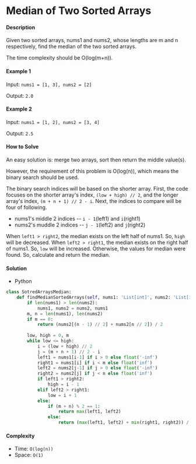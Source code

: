 # Median of Two Sorted Arrays

#### Description

Given two sorted arrays, nums1 and nums2, whose lengths are m and n respectively, find the median of the two sorted arrays.

The time complexity should be O(log(m+n)).

#### Example 1

Input: `nums1 = [1, 3], nums2 = [2]`

Output: `2.0`

#### Example 2

Input: `nums1 = [1, 2], nums2 = [3, 4]`

Output: `2.5`

#### How to Solve

An easy solution is: merge two arrays, sort then return the middle value(s).

However, the requirement of this problem is O(log(n)), which means the binary search should be used.

The binary search indices will be based on the shorter array. First, the code focuses on the shorter array's index, `(low + high) // 2`, and the longer array's index, `(m + n + 1) // 2 - i`. Next, the indices to compare will be four of following.

- nums1's middle 2 indices -- `i - 1`(left1) and `i`(right1)
- nums2's muddle 2 indices -- `j - 1`(left2) and `j`(right2)

When `left1 > right2`, the median exists on the left half of nums1. So, `high` will be decreased. When `left2 > right1`, the median exists on the right half of nums1. So, `low` will be increased. Otherwise, the values for median were found. So, calculate and return the median.

#### Solution

- Python

```python
class SotredArraysMedian:
    def findMedianSortedArrays(self, nums1: 'List[int]', nums2: 'List[int]') -> float:
        if len(nums1) > len(nums2):
            nums1, nums2 = nums2, nums1
        m, n = len(nums1), len(nums2)
        if m == 0:
            return (nums2[(n - 1) // 2] + nums2[n // 2]) / 2
        
        low, high = 0, m
        while low <= high:
            i = (low + high) // 2
            j = (m + n + 1) // 2 - i
            left1 = nums1[i-1] if i > 0 else float('-inf')
            right1 = nums1[i] if i < m else float('inf')
            left2 = nums2[j-1] if j > 0 else float('-inf')
            right2 = nums2[j] if j < n else float('inf')
            if left1 > right2:
                high = i - 1
            elif left2 > right1:
                low = i + 1
            else:
                if (m + n) % 2 == 1:
                    return max(left1, left2)
                else:
                    return (max(left1, left2) + min(right1, right2)) / 2
```

#### Complexity

- Time: `O(log(n))`
- Space: `O(1)`
